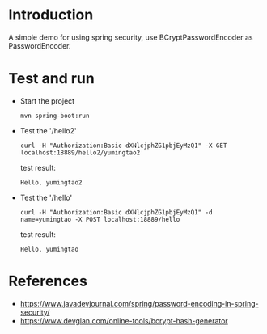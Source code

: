 # Introduction
A simple demo for using spring security, use BCryptPasswordEncoder as PasswordEncoder.

# Test and run
- Start the project
    ```shell script
    mvn spring-boot:run
    ```
- Test the '/hello2'
    ```shell script
    curl -H "Authorization:Basic dXNlcjphZG1pbjEyMzQ1" -X GET localhost:18889/hello2/yumingtao2
    ```
    
    test result:
    ```shell script
    Hello, yumingtao2
    ```
- Test the '/hello'
    ```shell script
    curl -H "Authorization:Basic dXNlcjphZG1pbjEyMzQ1" -d name=yumingtao -X POST localhost:18889/hello
    ```
    
    test result:
    ```shell script
    Hello, yumingtao 
    ```
  
# References
  - https://www.javadevjournal.com/spring/password-encoding-in-spring-security/
  - https://www.devglan.com/online-tools/bcrypt-hash-generator
    